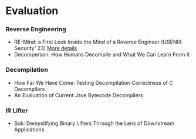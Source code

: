 # Evaluation

### Reverse Engineering
- RE-Mind: a First Look Inside the Mind of a Reverse Engineer (USENIX Security' 23) [More details](./RE-Mind.md)
- Decomperson: How Humans Decompile and What We Can Learn From It

### Decompilation
- How Far We Have Come: Testing Decompilation Correctness of C Decompilers
- An Evaluation of Current Jave Bytecode Decompilers

### IR Lifter
- Sok: Demystifying Binary Lifters Through the Lens of Downstream Applications

